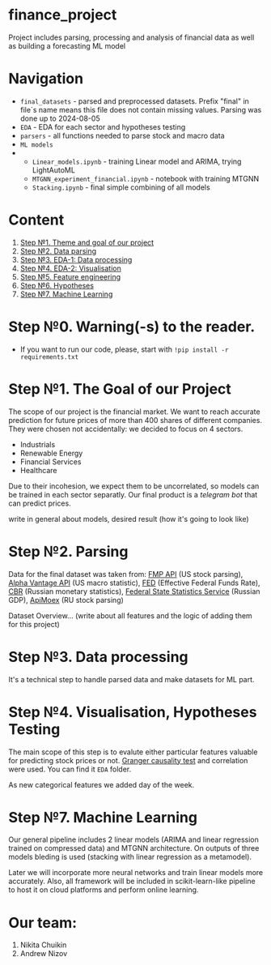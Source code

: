 # finance_project
Project includes parsing, processing and analysis of financial data as well as building a forecasting ML model

# Navigation

- `final_datasets` - parsed and preprocessed datasets. Prefix "final" in file`s name means this file does not contain missing values. Parsing was done up to 2024-08-05
- `EDA` - EDA for each sector and hypotheses testing
- `parsers` - all functions needed to parse stock and macro data
- `ML models`
-    - `Linear_models.ipynb` - training Linear model and ARIMA, trying LightAutoML
     - `MTGNN_experiment_financial.ipynb` - notebook with training MTGNN
     - `Stacking.ipynb` - final simple combining of all models

# Content
1) [Step №1. Theme and goal of our project](#the-goal-of-our-project)
2) [Step №2. Data parsing](#parsing)
3) [Step №3. EDA-1: Data processing](#data-processing)
4) [Step №4. EDA-2: Visualisation](#visualisation)
5) [Step №5. Feature engineering](#feature-engineering)
6) [Step №6. Hypotheses](#hypotheses)
7) [Step №7. Machine Learning](#machine-learning)

# Step №0. Warning(-s) to the reader.
* If you want to run our code, please, start with `!pip install -r requirements.txt`
   
# Step №1. The Goal of our Project
The scope of our project is the financial market. We want to reach accurate prediction for future prices of more than 400 shares of different companies. They were chosen not accidentally: we decided to focus on 4 sectors.
* Industrials
* Renewable Energy
* Financial Services
* Healthcare

Due to their incohesion, we expect them to be uncorrelated, so models can be trained in each sector separatly. Our final product is a _telegram bot_ that can predict prices.

write in general about models, desired result (how it's going to look like)

# Step №2. Parsing
Data for the final dataset was taken from: [FMP API](https://site.financialmodelingprep.com/developer/docs) (US stock parsing), [Alpha Vantage API](https://www.alphavantage.co/) (US macro statistic), [FED](https://www.newyorkfed.org/markets/reference-rates/effr) (Effective Federal Funds Rate), [CBR](https://www.cbr.ru/statistics/) (Russian monetary statistics), [Federal State Statistics Service](https://eng.rosstat.gov.ru/) (Russian GDP), [ApiMoex](https://pypi.org/project/apimoex/) (RU stock parsing)

Dataset Overview... (write about all features and the logic of adding them for this project)

# Step №3. Data processing

It's a technical step to handle parsed data and make datasets for ML part.

# Step №4. Visualisation, Hypotheses Testing

The main scope of this step is to evalute either particular features valuable for predicting stock prices or not. [Granger causality test](https://en.wikipedia.org/wiki/Granger_causality) and correlation were used. You can find it `EDA` folder.  

As new categorical features we added day of the week. 

# Step №7. Machine Learning

Our general pipeline includes 2 linear models (ARIMA and linear regression trained on compressed data) and MTGNN architecture. On outputs of three models bleding is used (stacking with linear regression as a metamodel).

Later we will incorporate more neural networks and train linear models more accurately. Also, all framework will be included in scikit-learn-like pipeline to host it on cloud platforms and perform online learning.


# Our team:
1) Nikita Chuikin 
2) Andrew Nizov
